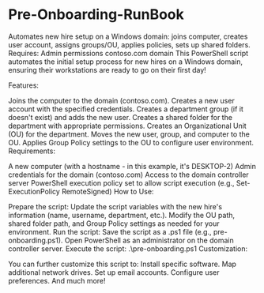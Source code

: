 # Pre-Onboarding-RunBook
Automates new hire setup on a Windows domain: joins computer, creates user account, assigns groups/OU, applies policies, sets up shared folders.  Requires:  Admin permissions contoso.com domain
This PowerShell script automates the initial setup process for new hires on a Windows domain, ensuring their workstations are ready to go on their first day!

Features:

Joins the computer to the domain (contoso.com).
Creates a new user account with the specified credentials.
Creates a department group (if it doesn't exist) and adds the new user.
Creates a shared folder for the department with appropriate permissions.
Creates an Organizational Unit (OU) for the department.
Moves the new user, group, and computer to the OU.
Applies Group Policy settings to the OU to configure user environment.
Requirements:

A new computer (with a hostname - in this example, it's DESKTOP-2)
Admin credentials for the domain (contoso.com)
Access to the domain controller server
PowerShell execution policy set to allow script execution (e.g., Set-ExecutionPolicy RemoteSigned)
How to Use:

Prepare the script:
Update the script variables with the new hire's information (name, username, department, etc.).
Modify the OU path, shared folder path, and Group Policy settings as needed for your environment.
Run the script:
Save the script as a .ps1 file (e.g., pre-onboarding.ps1).
Open PowerShell as an administrator on the domain controller server.
Execute the script: .\pre-onboarding.ps1
Customization:

You can further customize this script to:
Install specific software.
Map additional network drives.
Set up email accounts.
Configure user preferences.
And much more!
